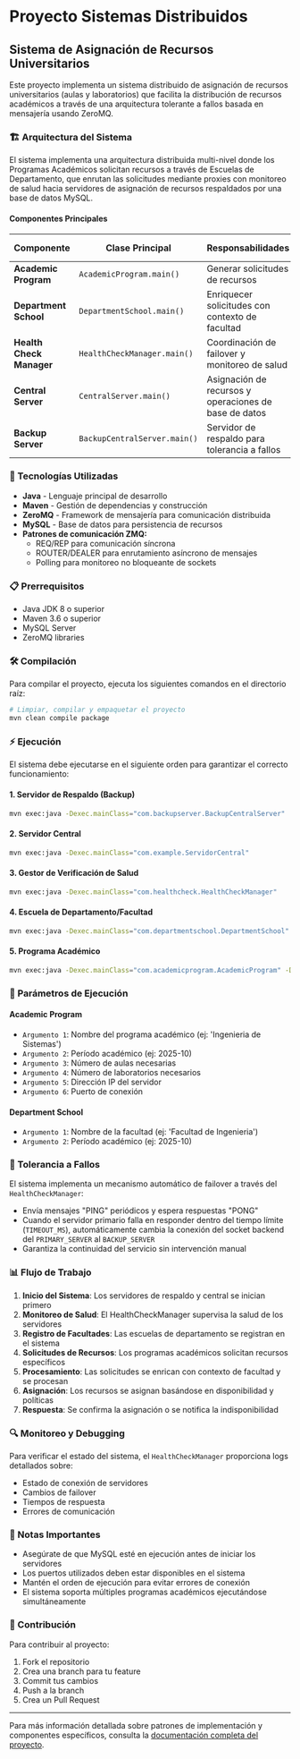 # Proyecto Sistemas Distribuidos
## Sistema de Asignación de Recursos Universitarios

Este proyecto implementa un sistema distribuido de asignación de recursos universitarios (aulas y laboratorios) que facilita la distribución de recursos académicos a través de una arquitectura tolerante a fallos basada en mensajería usando ZeroMQ.

### 🏗️ Arquitectura del Sistema

El sistema implementa una arquitectura distribuida multi-nivel donde los Programas Académicos solicitan recursos a través de Escuelas de Departamento, que enrutan las solicitudes mediante proxies con monitoreo de salud hacia servidores de asignación de recursos respaldados por una base de datos MySQL.

#### Componentes Principales

| Componente | Clase Principal | Responsabilidades | Patrón de Comunicación |
|------------|-----------------|-------------------|------------------------|
| **Academic Program** | `AcademicProgram.main()` | Generar solicitudes de recursos | Cliente REQ socket |
| **Department School** | `DepartmentSchool.main()` | Enriquecer solicitudes con contexto de facultad | Servidor ROUTER/REP + Cliente DEALER/REQ |
| **Health Check Manager** | `HealthCheckManager.main()` | Coordinación de failover y monitoreo de salud | Proxy ROUTER/DEALER |
| **Central Server** | `CentralServer.main()` | Asignación de recursos y operaciones de base de datos | Responder DEALER/REP |
| **Backup Server** | `BackupCentralServer.main()` | Servidor de respaldo para tolerancia a fallos | Responder DEALER/REP |

### 🚀 Tecnologías Utilizadas

- **Java** - Lenguaje principal de desarrollo
- **Maven** - Gestión de dependencias y construcción
- **ZeroMQ** - Framework de mensajería para comunicación distribuida
- **MySQL** - Base de datos para persistencia de recursos
- **Patrones de comunicación ZMQ:**
  - REQ/REP para comunicación síncrona
  - ROUTER/DEALER para enrutamiento asíncrono de mensajes
  - Polling para monitoreo no bloqueante de sockets

### 📋 Prerrequisitos

- Java JDK 8 o superior
- Maven 3.6 o superior
- MySQL Server
- ZeroMQ libraries

### 🛠️ Compilación

Para compilar el proyecto, ejecuta los siguientes comandos en el directorio raíz:

```bash
# Limpiar, compilar y empaquetar el proyecto
mvn clean compile package
```

### ⚡ Ejecución

El sistema debe ejecutarse en el siguiente orden para garantizar el correcto funcionamiento:

#### 1. Servidor de Respaldo (Backup)
```bash
mvn exec:java -Dexec.mainClass="com.backupserver.BackupCentralServer"
```

#### 2. Servidor Central
```bash
mvn exec:java -Dexec.mainClass="com.example.ServidorCentral"
```

#### 3. Gestor de Verificación de Salud
```bash
mvn exec:java -Dexec.mainClass="com.healthcheck.HealthCheckManager"
```

#### 4. Escuela de Departamento/Facultad
```bash
mvn exec:java -Dexec.mainClass="com.departmentschool.DepartmentSchool" -Dexec.args="'Facultad de Ingenieria' 2025-10"
```

#### 5. Programa Académico
```bash
mvn exec:java -Dexec.mainClass="com.academicprogram.AcademicProgram" -Dexec.args="'Ingenieria de Sistemas' 2025-10 7 2 10.43.103.241 5554"
```

### 🔧 Parámetros de Ejecución

#### Academic Program
- `Argumento 1`: Nombre del programa académico (ej: 'Ingenieria de Sistemas')
- `Argumento 2`: Período académico (ej: 2025-10)
- `Argumento 3`: Número de aulas necesarias
- `Argumento 4`: Número de laboratorios necesarios
- `Argumento 5`: Dirección IP del servidor
- `Argumento 6`: Puerto de conexión

#### Department School
- `Argumento 1`: Nombre de la facultad (ej: 'Facultad de Ingenieria')
- `Argumento 2`: Período académico (ej: 2025-10)

### 🔄 Tolerancia a Fallos

El sistema implementa un mecanismo automático de failover a través del `HealthCheckManager`:

- Envía mensajes "PING" periódicos y espera respuestas "PONG"
- Cuando el servidor primario falla en responder dentro del tiempo límite (`TIMEOUT_MS`), automáticamente cambia la conexión del socket backend del `PRIMARY_SERVER` al `BACKUP_SERVER`
- Garantiza la continuidad del servicio sin intervención manual

### 📊 Flujo de Trabajo

1. **Inicio del Sistema**: Los servidores de respaldo y central se inician primero
2. **Monitoreo de Salud**: El HealthCheckManager supervisa la salud de los servidores
3. **Registro de Facultades**: Las escuelas de departamento se registran en el sistema
4. **Solicitudes de Recursos**: Los programas académicos solicitan recursos específicos
5. **Procesamiento**: Las solicitudes se enrican con contexto de facultad y se procesan
6. **Asignación**: Los recursos se asignan basándose en disponibilidad y políticas
7. **Respuesta**: Se confirma la asignación o se notifica la indisponibilidad

### 🔍 Monitoreo y Debugging

Para verificar el estado del sistema, el `HealthCheckManager` proporciona logs detallados sobre:
- Estado de conexión de servidores
- Cambios de failover
- Tiempos de respuesta
- Errores de comunicación

### 📝 Notas Importantes

- Asegúrate de que MySQL esté en ejecución antes de iniciar los servidores
- Los puertos utilizados deben estar disponibles en el sistema
- Mantén el orden de ejecución para evitar errores de conexión
- El sistema soporta múltiples programas académicos ejecutándose simultáneamente

### 🤝 Contribución

Para contribuir al proyecto:
1. Fork el repositorio
2. Crea una branch para tu feature
3. Commit tus cambios
4. Push a la branch
5. Crea un Pull Request

---

Para más información detallada sobre patrones de implementación y componentes específicos, consulta la [documentación completa del proyecto](https://deepwiki.com/david-rodj/Proyecto-Sistemas-Distribuidos/1-overview).
